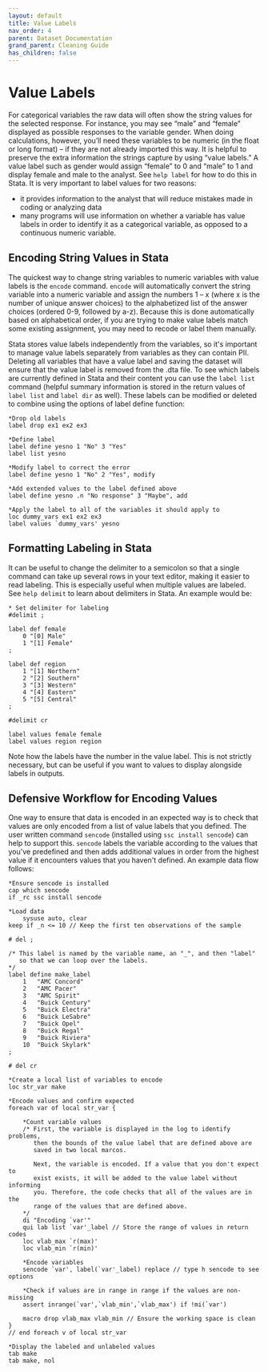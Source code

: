 ```yaml
---
layout: default
title: Value Labels
nav_order: 4
parent: Dataset Documentation
grand_parent: Cleaning Guide
has_children: false
---
```


# Value Labels
For categorical variables the raw data will often show the string values for the selected response. For instance, you may see “male” and “female” displayed as possible responses to the variable gender. When doing calculations, however, you’ll need these variables to be numeric (in the float or long format) – if they are not already imported this way. It is helpful to preserve the extra information the strings capture by using “value labels.” A value label such as gender would assign “female” to 0 and “male” to 1 and display female and male to the analyst. See `help label` for how to do this in Stata. It is very important to label values for two reasons:
- it provides information to the analyst that will reduce mistakes made in coding or analyzing data
- many programs will use information on whether a variable has value labels in order to identify it as a categorical variable, as opposed to a continuous numeric variable.

## Encoding String Values in Stata
The quickest way to change string variables to numeric variables with value labels is the `encode` command. `encode` will automatically convert the string variable into a numeric variable and assign the numbers 1 – x (where x is the number of unique answer choices) to the alphabetized list of the answer choices (ordered 0-9, followed by a-z). Because this is done automatically based on alphabetical order, if you are trying to make value labels match some existing assignment, you may need to recode or label them manually.

Stata stores value labels independently from the variables, so it's important to manage value labels separately from variables as they can contain PII. Deleting all variables that have a value label and saving the dataset will ensure that the value label is removed from the .dta file. To see which labels are currently defined in Stata and their content you can use the `label list` command (helpful summary information is stored in the return values of `label list` and `label dir` as well). These labels can be modified or deleted to combine using the options of label define function:

```
*Drop old labels
label drop ex1 ex2 ex3

*Define label
label define yesno 1 "No" 3 "Yes"
label list yesno

*Modify label to correct the error
label define yesno 1 "No" 2 "Yes", modify

*Add extended values to the label defined above
label define yesno .n "No response" 3 "Maybe", add

*Apply the label to all of the variables it should apply to
loc dummy_vars ex1 ex2 ex3
label values `dummy_vars' yesno
```

## Formatting Labeling in Stata
It can be useful to change the delimiter to a semicolon so that a single command can take up several rows in your text editor, making it easier to read labeling. This is especially useful when multiple values are labeled. See `help delimit` to learn about delimiters in Stata. An example would be:
```
* Set delimiter for labeling
#delimit ;

label def female
	0 "[0] Male"
	1 "[1] Female"
;

label def region
	1 "[1] Northern"
	2 "[2] Southern"
	3 "[3] Western"
	4 "[4] Eastern"
	5 "[5] Central"
;

#delimit cr

label values female female
label values region region
```
Note how the labels have the number in the value label. This is not strictly necessary, but can be useful if you want to values to display alongside labels in outputs.

## Defensive Workflow for Encoding Values
One way to ensure that data is encoded in an expected way is to check that values are only encoded from a list of value labels that you defined. The user written command `sencode` (installed using `ssc install sencode`) can help to support this. `sencode` labels the variable according to the values that you've predefined and then adds additional values in order from the highest value if it encounters values that you haven't defined. An example data flow follows:
```   
*Ensure sencode is installed
cap which sencode
if _rc ssc install sencode 

*Load data
 	sysuse auto, clear
keep if _n <= 10 // Keep the first ten observations of the sample

# del ;

/* This label is named by the variable name, an "_", and then "label"
   so that we can loop over the labels. 
*/
label define make_label 
	1	"AMC Concord"
	2	"AMC Pacer"
	3	"AMC Spirit"
	4	"Buick Century"
	5	"Buick Electra"
	6	"Buick LeSabre"
	7	"Buick Opel"
	8	"Buick Regal"
	9	"Buick Riviera"
	10	"Buick Skylark"
;

# del cr

*Create a local list of variables to encode
loc str_var make

*Encode values and confirm expected
foreach var of local str_var {
	
	*Count variable values 
	/* First, the variable is displayed in the log to identify problems,
	   then the bounds of the value label that are defined above are 
	   saved in two local marcos.
	   
	   Next, the variable is encoded. If a value that you don't expect to
	   exist exists, it will be added to the value label without informing 
	   you. Therefore, the code checks that all of the values are in the 
	   range of the values that are defined above.
	*/
	di "Encoding `var'"
	qui lab list `var'_label // Store the range of values in return codes
	loc vlab_max `r(max)'
	loc vlab_min `r(min)' 
	
	*Encode variables
	sencode `var', label(`var'_label) replace // type h sencode to see options

	*Check if values are in range in range if the values are non-missing
	assert inrange(`var',`vlab_min',`vlab_max') if !mi(`var')
	
	macro drop vlab_max vlab_min // Ensure the working space is clean	
}  
// end foreach v of local str_var

*Display the labeled and unlabeled values
tab make 
tab make, nol
```